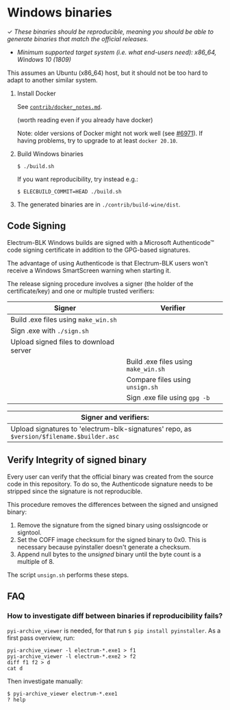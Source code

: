 # Windows binaries

✓ _These binaries should be reproducible, meaning you should be able to generate
   binaries that match the official releases._

- _Minimum supported target system (i.e. what end-users need): x86_64, Windows 10 (1809)_

This assumes an Ubuntu (x86_64) host, but it should not be too hard to adapt to another
similar system.

1. Install Docker

    See [`contrib/docker_notes.md`](../docker_notes.md).

    (worth reading even if you already have docker)

    Note: older versions of Docker might not work well
    (see [#6971](https://github.com/spesmilo/electrum/issues/6971)).
    If having problems, try to upgrade to at least `docker 20.10`.

2. Build Windows binaries

    ```
    $ ./build.sh
    ```
    If you want reproducibility, try instead e.g.:
    ```
    $ ELECBUILD_COMMIT=HEAD ./build.sh
    ```

3. The generated binaries are in `./contrib/build-wine/dist`.



## Code Signing

Electrum-BLK Windows builds are signed with a Microsoft Authenticode™ code signing
certificate in addition to the GPG-based signatures.

The advantage of using Authenticode is that Electrum-BLK users won't receive a
Windows SmartScreen warning when starting it.

The release signing procedure involves a signer (the holder of the
certificate/key) and one or multiple trusted verifiers:


| Signer                                                    | Verifier                             |
|-----------------------------------------------------------|--------------------------------------|
| Build .exe files using `make_win.sh`                      |                                      |
| Sign .exe with `./sign.sh`                                |                                      |
| Upload signed files to download server                    |                                      |
|                                                           | Build .exe files using `make_win.sh` |
|                                                           | Compare files using `unsign.sh`      |
|                                                           | Sign .exe file using `gpg -b`        |

| Signer and verifiers:                                                                            |
|--------------------------------------------------------------------------------------------------|
| Upload signatures to 'electrum-blk-signatures' repo, as `$version/$filename.$builder.asc`            |



## Verify Integrity of signed binary

Every user can verify that the official binary was created from the source code in this
repository. To do so, the Authenticode signature needs to be stripped since the signature
is not reproducible.

This procedure removes the differences between the signed and unsigned binary:

1. Remove the signature from the signed binary using osslsigncode or signtool.
2. Set the COFF image checksum for the signed binary to 0x0. This is necessary
   because pyinstaller doesn't generate a checksum.
3. Append null bytes to the _unsigned_ binary until the byte count is a multiple
   of 8.

The script `unsign.sh` performs these steps.

## FAQ

### How to investigate diff between binaries if reproducibility fails?
`pyi-archive_viewer` is needed, for that run `$ pip install pyinstaller`.
As a first pass overview, run:
```
pyi-archive_viewer -l electrum-*.exe1 > f1
pyi-archive_viewer -l electrum-*.exe2 > f2
diff f1 f2 > d
cat d
```
Then investigate manually:
```
$ pyi-archive_viewer electrum-*.exe1
? help
```
